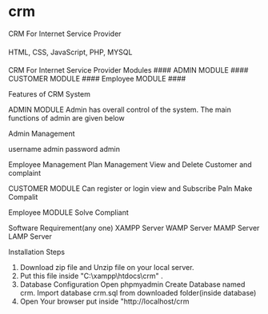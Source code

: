 # crm
CRM For Internet Service Provider
####
HTML, CSS, JavaScript, PHP, MYSQL 
####
####
CRM For Internet Service Provider Modules ####
ADMIN MODULE ####
CUSTOMER MODULE ####
Employee MODULE ####


Features of CRM System

ADMIN MODULE
Admin has overall control of the system. The main functions of admin are given below

Admin Management

username admin
password admin

Employee Management
Plan Management 
View and Delete Customer and complaint 

CUSTOMER MODULE
Can register or login
view and Subscribe Paln
Make Compalit

Employee MODULE
Solve Compliant

Software Requirement(any one)
XAMPP Server
WAMP Server
MAMP Server
LAMP Server


Installation Steps
1. Download zip file and Unzip file on your local server.
2. Put this file inside "C:\xampp\htdocs\crm" .
3. Database Configuration
Open phpmyadmin
Create Database named crm.
Import database crm.sql from downloaded folder(inside database)
4. Open Your browser put inside "http://localhost/crm

